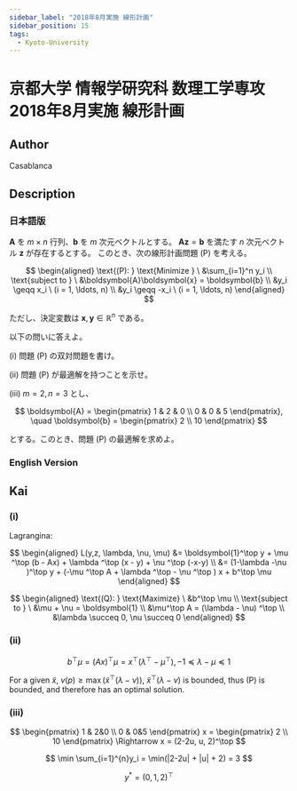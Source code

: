 ```yaml
---
sidebar_label: "2018年8月実施 線形計画"
sidebar_position: 15
tags:
  - Kyoto-University
---
```

# 京都大学 情報学研究科 数理工学専攻 2018年8月実施 線形計画

## **Author**
Casablanca

## **Description**
### 日本語版
$\boldsymbol{A}$ を $m \times n$ 行列、$\boldsymbol{b}$ を $m$ 次元ベクトルとする。
$\boldsymbol{A}\boldsymbol{z} = \boldsymbol{b}$ を満たす $n$ 次元ベクトル $\boldsymbol{z}$ が存在するとする。
このとき、次の線形計画問題 (P) を考える。

$$
\begin{aligned}
\text{(P): } \text{Minimize } \ &\sum_{i=1}^n y_i \\
\text{subject to } \ &\boldsymbol{A}\boldsymbol{x} = \boldsymbol{b} \\
&y_i \geqq x_i \ (i = 1, \ldots, n) \\
&y_i \geqq -x_i \ (i = 1, \ldots, n)
\end{aligned}
$$

ただし、決定変数は $\boldsymbol{x}, \boldsymbol{y} \in \mathbb{R}^n$ である。

以下の問いに答えよ。

(i) 問題 (P) の双対問題を書け。

(ii) 問題 (P) が最適解を持つことを示せ。

(iii) $m = 2, n = 3$ とし、

$$
\boldsymbol{A} = \begin{pmatrix} 1 & 2 & 0 \\ 0 & 0 & 5 \end{pmatrix}, \quad \boldsymbol{b} = \begin{pmatrix} 2 \\ 10 \end{pmatrix}
$$

とする。このとき、問題 (P) の最適解を求めよ。

### English Version


## **Kai**
### (i)
Lagrangina: 

$$ 
\begin{aligned}
L(y,z, \lambda, \nu, \mu) &= \boldsymbol{1}^\top y + \mu ^\top (b - Ax) + \lambda ^\top (x - y) + \nu ^\top (-x-y) \\
&= (1-\lambda -\nu )^\top y + (-\mu ^\top A + \lambda ^\top - \nu ^\top ) x + b^\top \mu 
\end{aligned}
$$

$$
\begin{aligned}
\text{(Q): } \text{Maximize} \ &b^\top \mu \\
\text{subject to } \ &\mu + \nu = \boldsymbol{1} \\
&\mu^\top A = (\lambda - \nu) ^\top \\
&\lambda \succeq 0, \nu \succeq 0
\end{aligned}
$$

### (ii)

$$
b^\top \mu = (Ax)^\top \mu = x^\top(\lambda ^\top - \mu ^\top), -1 \preceq \lambda - \mu \preceq 1
$$

For a given $\widetilde{x}$, $v(p) \geq \max (\widetilde{x}^\top (\lambda - \nu))$,
$\widetilde{x}^\top (\lambda - \nu)$ is bounded, thus (P) is bounded, and therefore has an optimal solution.

### (iii)

$$
\begin{pmatrix}
1 & 2&0 \\
0 & 0&5
\end{pmatrix}
x = \begin{pmatrix} 2 \\ 10 \end{pmatrix}
\Rightarrow
x = (2-2u, u, 2)^\top
$$

$$
\min \sum_{i=1}^{n}y_i = \min(|2-2u| + |u| + 2) = 3
$$

$$
y^* = (0,1,2)^\top
$$
